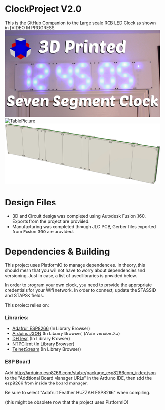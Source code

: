 # ClockProject V2.0
This is the GitHub Companion to the Large scale RGB LED Clock as shown in [VIDEO IN PROGRESS]
![Thumbnail](https://github.com/Zindswini/ClockProject/blob/v1.0/images/thumbnail.jpg?raw=true) 
![TablePicture](https://github.com/Zindswini/ClockProject/blob/v1.0/images/TablePicture.png?raw=true) ![Fusion Render](https://github.com/Zindswini/ClockProject/blob/v1.0/images/fusionrender.png?raw=true)

# Design Files
- 3D and Circuit design was completed using Autodesk Fusion 360. Exports from the project are provided.
- Manufacturing was completed through JLC PCB, Gerber files exported from Fusion 360 are provided.

# Dependencies & Building
This project uses PlatformIO to manage dependencies. In theory, this should mean that you will not have to worry about dependencies and versioning. Just in case, a list of used libraries is provided below.

In order to program your own clock, you need to provide the appropriate credentials for your Wifi network. In order to connect, update the STASSID and STAPSK fields.

This project relies on:
### Libraries:
- [Adafruit ESP8266](https://github.com/adafruit/Adafruit_ESP8266) (In Library Browser)
- [Arduino JSON](https://github.com/bblanchon/ArduinoJson/tree/5.x)  (In Library Browser) (*Note version 5.x*)
- [DHTesp](https://github.com/beegee-tokyo/DHTesp) (In Library Browser)
- [NTPClient](https://github.com/arduino-libraries/NTPClient) (In Library Browser)
- [TelnetStream](https://github.com/jandrassy/TelnetStream) (In Library Browser)

### ESP Board
Add http://arduino.esp8266.com/stable/package_esp8266com_index.json to the "Additional Board Manager URLs" in the Arduino IDE, then add the esp8266 from inside the board manager.

Be sure to select "Adafruit Feather HUZZAH ESP8266" when compiling.

(this might be obsolete now that the project uses PlatformIO)
